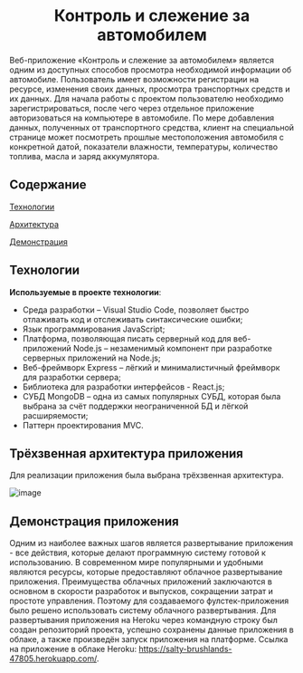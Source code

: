 <h1 align="center">Контроль и слежение за автомобилем</h1>
<p>
Веб-приложение «Контроль и слежение за автомобилем» является одним из доступных способов просмотра необходимой информации об автомобиле.
Пользователь имеет возможности регистрации на ресурсе, изменения своих данных, просмотра транспортных средств и их данных. 
Для начала работы с проектом пользователю необходимо зарегистрироваться, после чего через отдельное приложение авторизоваться на компьютере в автомобиле.
По мере добавления данных, полученных от транспортного средства, клиент на специальной странице может посмотреть прошлые
местоположения автомобиля с конкретной датой, показатели влажности, температуры, количество топлива, масла и заряд аккумулятора.

</p>

<h2> Содержание </h2>

  [Технологии](#technology)
 
  [Архитектура](#architecture)
  
  [Демонстрация](#demo)

## <a name="technology"></a> Технологии
<b>Используемые в проекте технологии</b>:
<ul>
<li>Среда разработки – Visual Studio Code, позволяет быстро отлаживать код и отслеживать синтаксические ошибки;</li>
<li>Язык программирования JavaScript;</li>
<li>Платформа, позволяющая писать серверный код для веб-приложений Node.js – незаменимый компонент при разработке серверных приложений на Node.js;</li>
<li>Веб-фреймворк Express – лёгкий и минималистичный фреймворк для разработки сервера;</li>
<li>Библиотека для разработки интерфейсов - React.js;</li>
<li>СУБД MongoDB – одна из самых популярных СУБД, которая была выбрана за счёт поддержки неограниченной БД и лёгкой расширяемости;</li>
<li>Паттерн проектирования MVC.</li>
</ul>

## <a name="architecture"></a> Трёхзвенная архитектура приложения
<p> Для реализации приложения была выбрана трёхзвенная архитектура.</p>

![image](https://user-images.githubusercontent.com/56549726/171597117-67d34303-cc7d-40c5-ba5e-b40178a24f87.png)

## <a name="demo"></a> Демонстрация приложения
Одним из наиболее важных шагов является развертывание приложения - все действия, которые делают программную систему готовой к использованию.
В современном мире популярными и удобными являются ресурсы, которые предоставляют облачное развертывание приложения. 
Преимущества облачных приложений заключаются в основном в скорости разработок и выпусков, сокращении затрат и простоте управления. 
Поэтому для создаваемого фулстек-приложения было решено использовать систему облачного развертывания.
Для развертывания приложения на Heroku через командную строку был создан репозиторий проекта,
успешно сохранены данные приложения в облаке, а также произведён запуск приложения на платформе.
Ссылка на приложение в облаке Heroku: https://salty-brushlands-47805.herokuapp.com/.
  
  
